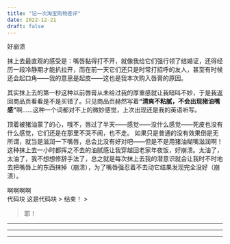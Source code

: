 ```yaml
---
title: "记一次淘宝购物差评"
date: 2022-12-21
draft: false
---
```

好崩溃

 抹上去最直观的感受是：嘴唇黏得打不开，就像我给它们强行领了结婚证，还得经历一段冷静期才能扒拉开，而在前一天它们还只是时常打招呼的友人，甚至有时候还会起口角——我的意思是起皮——这也是我本次购入唇膏的原因。

  其实抹上去的第一秒这种以前唇膏从未给过我的厚重感就让我暗叫不妙，于是我返回商品页看看是不是买错了。只见商品页赫然写着<strong>“清爽不粘腻，不会出现猪油嘴感”</strong>啊......这种一个词都对不上的微妙感觉，上次出现还是我的英语听写。


   顶着被猪油蒙了的心，哦不，唇过了半天——感觉——没什么感觉——死皮也没有什么感觉，它们还是在那里不哭不闹，也不走。 如果只是普通的没有效果倒是无所谓，就当是滋润一下嘴唇，总会比没有好对吧——但是不是用猪油糊嘴滋润啊！这种抹上去一小时都挥之不去的油腻感让我穿越回老家年夜饭，好崩溃。太油了，太油了，我不想想修辞手法了，总之就是每次抹上去我的潜意识就会让我时不时地去把嘴唇上的东西抹掉（崩溃），为了嘴唇强忍着不去动它结果发现完全没好（崩溃）。

<div style="text-indent：2em;">啊啊啊啊</div>
代码块
这是代码块
> 结束！
>

> 耶！

***
---
____

